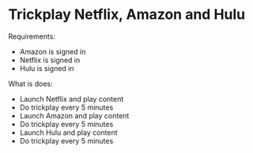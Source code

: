# Trickplay Netflix, Amazon and Hulu

Requirements:
* Amazon is signed in
* Netflix is signed in
* Hulu is signed in

What is does:
* Launch Netflix and play content
* Do trickplay every 5 minutes
* Launch Amazon and play content
* Do trickplay every 5 minutes
* Launch Hulu and play content
* Do trickplay every 5 minutes
